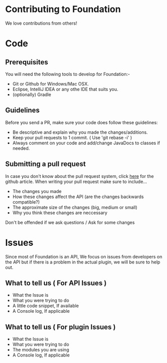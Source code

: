 Contributing to Foundation
==========================
We love contributions from others!
# Code
## Prerequisites
You will need the following tools to develop for Foundation:-
    
  * Git or Github for Windows/Mac OSX.
  * Eclipse, IntelliJ IDEA or any othe IDE that suits you.
  * (optionally) Gradle

## Guidelines
Before you send a PR, make sure your code does follow these guidelines:

  * Be descriptive and explain why you made the changes/additions.
  * Keep your pull requests to 1 commit. ( Use 'git rebase -i' )
  * Always comment on your code and add/change JavaDocs to classes if needed.
	
## Submitting a pull request
In case you don't know about the pull request system, click [here](https://help.github.com/articles/using-pull-requests/) for the github article.
When writing your pull request make sure to include...
  * The changes you made
  * How these changes affect the API (are the changes backwards compatible?)
  * The approximate size of the changes (big, medium or small)
  * Why you think these changes are neccessary
	
Don't be offended if we ask questions / Ask for some changes

# Issues

Since most of Foundation is an API, We focus on issues from developers on the API but if there is a problem in the actual plugin, we will be sure to help out.

## What to tell us ( For API Issues )
  * What the Issue is
  * What you were trying to do
  * A little code snippet, If available
  * A Console log, If applicable

## What to tell us ( For plugin Issues )
  * What the Issue is
  * What you were trying to do
  * The modules you are using
  * A Console log, If applicable
